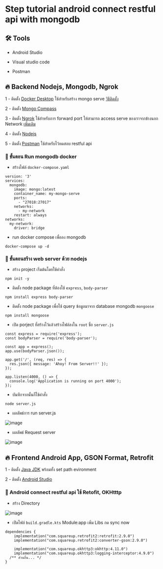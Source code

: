
# Step tutorial android connect restful api with mongodb
## 🛠️ Tools
- Android Studio

- Visual studio code

- Postman
## 🔥 Backend Nodejs, Mongodb, Ngrok
1 - ติดตั้ง [Docker Desktop](https://www.docker.com/products/docker-desktop/) ใช้สำหรับสร้าง mongo serve [วิธีติดตั้ง](https://www.youtube.com/watch?v=1G4xuqoLepI)

2 - ติดตั้ง [Mongo Compass](https://www.mongodb.com/try/download/compass) 

3 - ติดตั้ง [Ngrok](https://ngrok.com/download) ใช้สำหรับการ forward port ให้สามารถ access serve ของเราจากข้างนอก Network [เพิ่มเติม](https://www.borntodev.com/c/webdeveloper/%E0%B9%81%E0%B8%99%E0%B8%B0%E0%B8%99%E0%B8%B3-ngrok-%E0%B8%AA%E0%B8%A3%E0%B9%89%E0%B8%B2%E0%B8%87-public-url-%E0%B9%83%E0%B8%AB%E0%B9%89-localhost-%E0%B9%81%E0%B8%9A%E0%B8%9A-easy-5fd1bab2e1ebb)

4 - ติดตั้ง [Nodejs](https://nodejs.org/en/download?fbclid=IwAR1IW51IVWktd2dw2mUIRQjoN1UjlO5db89dkFqd0yhPNHMcBKdbhZGPj68)

5 - ติดตั้ง [Postman](https://www.postman.com/downloads/) ใช้สำหรับไว้ทดสอบ restful api

### 👋 ขั้นตอน Run mongodb docker
- สร้างไฟล์ `docker-compose.yaml`
```
version: '3'
services:
  mongodb:
    image: mongo:latest
    container_name: my-mongo-serve
    ports:
      - "27018:27017"
    networks:
      - my-network
    restart: always
networks:
  my-network:
    driver: bridge
```
- run docker compose เพื่อลง mongodb
```
docker-compose up -d 
```

### 👋 ขั้นตอนสร้าง web server ด้วย nodejs
- สร้าง project เริ่มต้นโดยใช้คำสั่ง
```
npm init -y
```

- ติดตั้ง node package ที่ต้องใช้  `express`, `body-parser`
```
npm install express body-parser
```

- ติดตั้ง node package เพื่อใช้ query ข้อมูลมาจาก database mongodb `mongoose`
```
npm install mongoose
```
- เปิด porject ที่สร้างไว้แล้วสร้างไฟล์ลงใน `root` ชื่อ `server.js`
```
const express = require('express');
const bodyParser = require('body-parser');

const app = express();
app.use(bodyParser.json());

app.get('/', (req, res) => {
  res.json({ message: 'Ahoy! From Server!!' });
});

app.listen(4000, () => {
  console.log('Application is running on port 4000');
});
```

- บันทึกจากนั้นก็ใช้คำสั่ง 
```
node server.js
```

- ผลลัพธ์การ run server.js
  
![image](https://github.com/deltaforce1996/tutorial_mongodb_nodejs_android/assets/67696458/60b87d45-9e48-44ea-aeaa-bd6d9a2fb47b)

- ผลลัพธ์ Request server
  
![image](https://github.com/deltaforce1996/tutorial_mongodb_nodejs_android/assets/67696458/310c55e8-2996-4ce1-ac07-90430d7de1c6)


## 🔥 Frontend Android App, GSON Format, Retrofit  
1 - ติดตั้ง [Java JDK](https://www.oracle.com/java/technologies/downloads/#jdk21-windows) พร้อมทั้ง set path evironment

2 - ติดตั้ง [Android Studio]("https://developer.android.com/studio")

### 👋 Android connect restful api ใช้ Retofit, OKHtttp
- สร้าง Directory

![image](https://github.com/deltaforce1996/tutorial_mongodb_nodejs_android/assets/67696458/c7523e6e-8549-43d2-be00-cc8fccfe8657)

- เปิดไฟล์ `build.gradle.kts` Module:app เพิ่ม Libs กด sync now
```
dependencies {
    implementation("com.squareup.retrofit2:retrofit:2.9.0")
    implementation("com.squareup.retrofit2:converter-gson:2.9.0")

    implementation("com.squareup.okhttp3:okhttp:4.11.0")
    implementation("com.squareup.okhttp3:logging-interceptor:4.9.0")
  /** ส่วนอื่น... */
}
```
